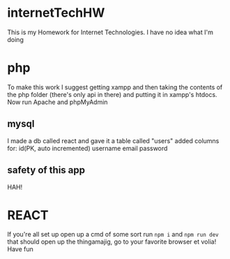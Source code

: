 # internetTechHW
This is my Homework for Internet Technologies. I have no idea what I'm doing

# php
To make this work I suggest getting xampp and then taking the contents of the php folder
(there's only api in there) and putting it in xampp's htdocs. Now run Apache and phpMyAdmin

## mysql
I made a db called react and gave it a table called "users"
added columns for:
  id(PK, auto incremented)
  username
  email
  password

## safety of this app
HAH!

# REACT
If you're all set up open up a cmd of some sort run `npm i` and `npm run dev`
that should open up the thingamajig, go to your favorite browser et volia! Have fun
